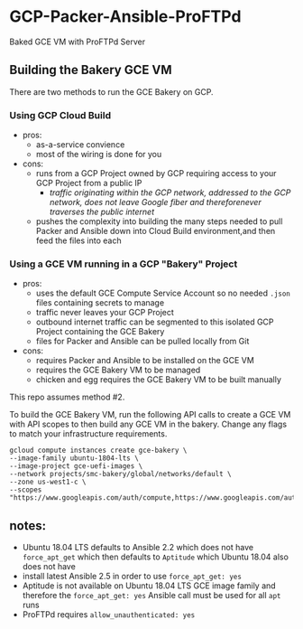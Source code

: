 # GCP-Packer-Ansible-ProFTPd

Baked GCE VM with ProFTPd Server 

## Building the Bakery GCE VM

There are two methods to run the GCE Bakery on GCP.

### Using GCP Cloud Build

* pros:
  * as-a-service convience
  * most of the wiring is done for you
* cons:
  * runs from a GCP Project owned by GCP requiring access to your GCP Project from a public IP
    * _traffic originating within the GCP network, addressed to the GCP network, does not leave Google fiber and thereforenever traverses the public internet_
  * pushes the complexity into building the many steps needed to pull Packer and Ansible down into Cloud Build environment,and then feed the files into each

### Using a GCE VM running in a GCP "Bakery" Project

* pros:
  * uses the default GCE Compute Service Account so no needed `.json` files containing secrets to manage
  * traffic never leaves your GCP Project
  * outbound internet traffic can be segmented to this isolated GCP Project containing the GCE Bakery
  * files for Packer and Ansible can be pulled locally from Git
* cons:
  * requires Packer and Ansible to be installed on the GCE VM
  * requires the GCE Bakery VM to be managed
  * chicken and egg requires the GCE Bakery VM to be built manually

This repo assumes method #2.

To build the GCE Bakery VM, run the following API calls to create a GCE VM with API scopes to then build any GCE VM in the bakery.  Change any flags to match your infrastructure requirements.

```
gcloud compute instances create gce-bakery \
--image-family ubuntu-1804-lts \
--image-project gce-uefi-images \
--network projects/smc-bakery/global/networks/default \
--zone us-west1-c \
--scopes "https://www.googleapis.com/auth/compute,https://www.googleapis.com/auth/devstorage.full_control"
```

## notes:

  * Ubuntu 18.04 LTS defaults to Ansible 2.2 which does not have `force_apt_get` which then defaults to `Aptitude` which Ubuntu 18.04 also does not have
  * install latest Ansible 2.5 in order to use `force_apt_get: yes`
  * Aptitude is not available on Ubuntu 18.04 LTS GCE image family and therefore the `force_apt_get: yes` Ansible call must be used for all `apt` runs
  * ProFTPd requires `allow_unauthenticated: yes`
